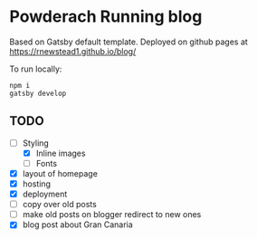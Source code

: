 # Powderach Running blog

Based on Gatsby default template. Deployed on github pages at https://rnewstead1.github.io/blog/

To run locally:

```
npm i
gatsby develop
```

## TODO
- [ ] Styling
  - [x] Inline images
  - [ ] Fonts
- [x] layout of homepage
- [x] hosting
- [x] deployment
- [ ] copy over old posts
- [ ] make old posts on blogger redirect to new ones
- [x] blog post about Gran Canaria
